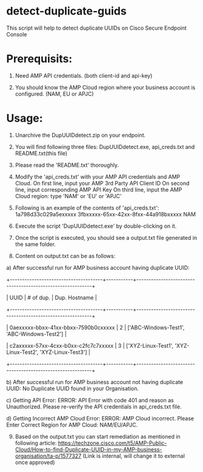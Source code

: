 # detect-duplicate-guids
This script will help to detect duplicate UUIDs on Cisco Secure Endpoint Console

Prerequisits:
=============
1) Need AMP API credentials. (both client-id and api-key)

2) You should know the AMP Cloud region where your business account is configured. (NAM, EU or APJC)


Usage:
======
1) Unarchive the DupUUIDdetect.zip on your endpoint.

2) You will find following three files: 
DupUUIDdetect.exe, 
api_creds.txt and 
README.txt(this file)

3) Please read the 'README.txt' thoroughly.

4) Modify the 'api_creds.txt' with your AMP API credentials and AMP Cloud.
On first line, input your AMP 3rd Party API Client ID
On second line, input corresponding AMP API Key
On third line, input the AMP Cloud region: type 'NAM' or 'EU' or 'APJC'

5) Following is an example of the contents of 'api_creds.txt':
1a798d33c029a5exxxxx
3fbxxxxx-65xx-42xx-8fxx-44a918bxxxxx
NAM

6) Execute the script 'DupUUIDdetect.exe' by double-clicking on it.

7) Once the script is executed, you should see a output.txt file generated in the same folder.

8) Content on output.txt can be as follows:

a) After successful run for AMP business account having duplicate UUID:

+--------------------------------------+-----------+-----------------------------------------------------------+

|                 UUID                 | # of dup. |                       Dup. Hostname                       |

+--------------------------------------+-----------+-----------------------------------------------------------+

| 0aexxxxx-bbxx-41xx-bbxx-7590b0cxxxxx |     2     | ['ABC-Windows-Test1', 'ABC-Windows-Test2']                |

| c2axxxxx-57xx-4cxx-b0xx-c2fc7c7xxxxx |     3     | ['XYZ-Linux-Test1', 'XYZ-Linux-Test2', 'XYZ-Linux-Test3'] |

+--------------------------------------+-----------+-----------------------------------------------------------+

b) After successful run for AMP business account not having duplicate UUID:
No Duplicate UUID found in your Organisation.

c) Getting API Error:
ERROR: API Error with code 401 and reason as Unauthorized. Please re-verify the API credentials in api_creds.txt file.

d) Getting Incorrect AMP Cloud Error:
ERROR: AMP Cloud incorrect. Please Enter Correct Region for AMP Cloud: NAM/EU/APJC.

9) Based on the output.txt you can start remediation as mentioned in following article:
https://techzone.cisco.com/t5/AMP-Public-Cloud/How-to-find-Duplicate-UUID-in-my-AMP-business-organisation/ta-p/1577327
(Link is internal, will change it to external once approved)
